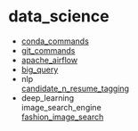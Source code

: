 # data_science
* [conda_commands](https://github.com/SHRIDHARKN/data_science/blob/main/conda_envs.md)<br>
* [git_commands](https://github.com/SHRIDHARKN/data_science/blob/main/git_cmds/git_commands.md)<br>
* [apache_airflow](https://github.com/SHRIDHARKN/data_science/blob/main/apache_airflow/apache_airflow_readme.md)<br>
* [big_query](https://github.com/SHRIDHARKN/data_science/tree/main/big_query)<br>
* nlp <br>
  [candidate_n_resume_tagging](https://github.com/SHRIDHARKN/data_science/tree/main/nlp/candidate_n_resume_tagging)<br>
* deep_learning <br>
  image_search_engine<br>
    [fashion_image_search](https://github.com/SHRIDHARKN/data_science/blob/main/deep_learning/image_search_engine/extract_resnet50_features.ipynb)<br>
